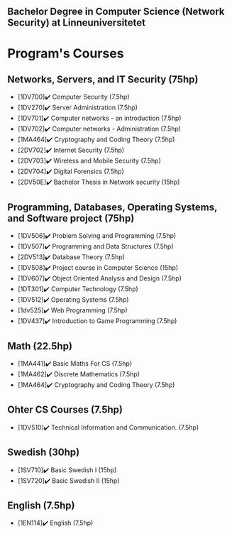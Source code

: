 ## Bachelor Degree in Computer Science (Network Security) at Linneuniversitetet
# Program's Courses
 

## Networks, Servers, and IT Security (75hp)
* [1DV700]:heavy_check_mark: Computer Security (7.5hp)
* [1DV270]:heavy_check_mark: Server Administration (7.5hp)
* [1DV701]:heavy_check_mark: Computer networks - an introduction (7.5hp)
* [1DV702]:heavy_check_mark: Computer networks - Administration (7.5hp)
* [1MA464]:heavy_check_mark: Cryptography and Coding Theory (7.5hp)
* [2DV702]:heavy_check_mark: Internet Security (7.5hp)
* [2DV703]:heavy_check_mark: Wireless and Mobile Security (7.5hp)
* [2DV704]:heavy_check_mark: Digital Forensics (7.5hp)
* [2DV50E]:heavy_check_mark: Bachelor Thesis in Network security (15hp)


## Programming, Databases, Operating Systems, and Software project (75hp)
* [1DV506]:heavy_check_mark: Problem Solving and Programming (7.5hp)
* [1DV507]:heavy_check_mark: Programming and Data Structures (7.5hp)
* [2DV513]:heavy_check_mark: Database Theory (7.5hp)
* [1DV508]:heavy_check_mark: Project course in Computer Science (15hp)
* [1DV607]:heavy_check_mark: Object Oriented Analysis and Design (7.5hp)
* [1DT301]:heavy_check_mark: Computer Technology (7.5hp)
* [1DV512]:heavy_check_mark: Operating Systems (7.5hp)
* [1dv525]:heavy_check_mark: Web Programming (7.5hp)
* [1DV437]:heavy_check_mark: Introduction to Game Programming (7.5hp)


## Math (22.5hp)
* [1MA441]:heavy_check_mark: Basic Maths For CS (7.5hp)
* [1MA462]:heavy_check_mark: Discrete Mathematics (7.5hp)
* [1MA464]:heavy_check_mark: Cryptography and Coding Theory (7.5hp)

## Ohter CS Courses (7.5hp)
* [1DV510]:heavy_check_mark: Technical Information and Communication. (7.5hp)

## Swedish (30hp)
* [1SV710]:heavy_check_mark: Basic Swedish I (15hp)
* [1SV720]:heavy_check_mark: Basic Swedish II (15hp)

## English (7.5hp)
* [1EN114]:heavy_check_mark: English (7.5hp)
